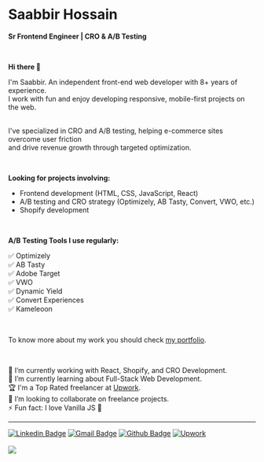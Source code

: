 # Saabbir Hossain
**Sr Frontend Engineer | CRO & A/B Testing**


<br />


**Hi there 👋**

I'm Saabbir. An independent front-end web developer with 8+ years of experience. <br />
I work with fun and enjoy developing responsive, mobile-first projects on the web. <br /><br />

I've specialized in CRO and A/B testing, helping e-commerce sites overcome user friction <br />
and drive revenue growth through targeted optimization. <br />

<br />

**Looking for projects involving:**

- Frontend development (HTML, CSS, JavaScript, React)
- A/B testing and CRO strategy (Optimizely, AB Tasty, Convert, VWO, etc.)
- Shopify development

<br />

**A/B Testing Tools I use regularly:**

✅ Optimizely <br />
✅ AB Tasty <br />
✅ Adobe Target <br />
✅ VWO <br />
✅ Dynamic Yield <br />
✅ Convert Experiences <br />
✅ Kameleoon <br />

<br />

To know more about my work you should check [my portfolio](https://saabbir.github.io).

<br />

🔭 I’m currently working with React, Shopify, and CRO Development.<br />
🌱 I’m currently learning about Full-Stack Web Development.<br />
🏆 I'm a Top Rated freelancer at [Upwork](https://www.upwork.com/freelancers/~0125f9d541d9412fba).<br />
👯 I’m looking to collaborate on freelance projects.<br />
⚡ Fun fact: I love Vanilla JS :purple_heart:<br />

---

[![Linkedin Badge](https://img.shields.io/badge/-LinkedIn-blue?style=flat-square&logo=Linkedin&logoColor=white&link=https://www.linkedin.com/in/thesaabbir/)](https://www.linkedin.com/in/thesaabbir/)
[![Gmail Badge](https://img.shields.io/badge/-Gmail-c14438?style=flat-square&logo=Gmail&logoColor=white&link=mailto:thesaabbir@gmail.com)](mailto:thesaabbir@gmail.com)
[![Github Badge](https://img.shields.io/badge/-Portfolio-8a37db?style=flat-square&logo=Github&logoColor=white&link=https://saabbir.github.io)](https://saabbir.github.io)
[![Upwork](https://img.shields.io/badge/-Upwork-8a37db?style=flat-square&logo=Upwork&logoColor=white&color=green&link=https://www.upwork.com/o/profiles/users/~0125f9d541d9412fba/)](https://www.upwork.com/o/profiles/users/~0125f9d541d9412fba/)
<br><br>
![](https://komarev.com/ghpvc/?username=saabbir&color=ff69b4&style=flat-square)
